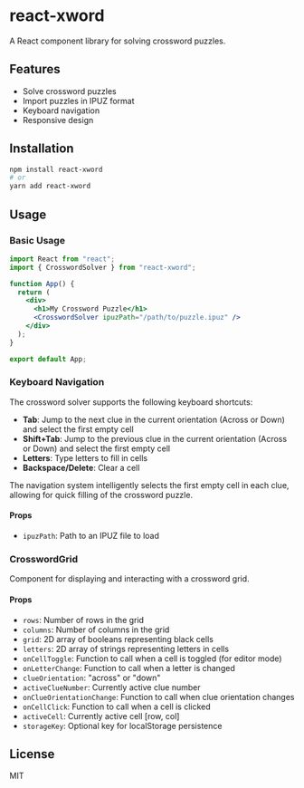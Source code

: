 # react-xword

A React component library for solving crossword puzzles.

## Features

- Solve crossword puzzles
- Import puzzles in IPUZ format
- Keyboard navigation
- Responsive design

## Installation

```bash
npm install react-xword
# or
yarn add react-xword
```

## Usage

### Basic Usage

```jsx
import React from "react";
import { CrosswordSolver } from "react-xword";

function App() {
  return (
    <div>
      <h1>My Crossword Puzzle</h1>
      <CrosswordSolver ipuzPath="/path/to/puzzle.ipuz" />
    </div>
  );
}

export default App;
```

### Keyboard Navigation

The crossword solver supports the following keyboard shortcuts:

- **Tab**: Jump to the next clue in the current orientation (Across or Down) and select the first empty cell
- **Shift+Tab**: Jump to the previous clue in the current orientation (Across or Down) and select the first empty cell
- **Letters**: Type letters to fill in cells
- **Backspace/Delete**: Clear a cell

The navigation system intelligently selects the first empty cell in each clue, allowing for quick filling of the crossword puzzle.

#### Props

- `ipuzPath`: Path to an IPUZ file to load

### CrosswordGrid

Component for displaying and interacting with a crossword grid.

#### Props

- `rows`: Number of rows in the grid
- `columns`: Number of columns in the grid
- `grid`: 2D array of booleans representing black cells
- `letters`: 2D array of strings representing letters in cells
- `onCellToggle`: Function to call when a cell is toggled (for editor mode)
- `onLetterChange`: Function to call when a letter is changed
- `clueOrientation`: "across" or "down"
- `activeClueNumber`: Currently active clue number
- `onClueOrientationChange`: Function to call when clue orientation changes
- `onCellClick`: Function to call when a cell is clicked
- `activeCell`: Currently active cell [row, col]
- `storageKey`: Optional key for localStorage persistence

## License

MIT

